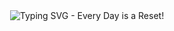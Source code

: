 <div align="center">
  <picture>
    <source media="(prefers-color-scheme: dark)" srcset="https://readme-typing-svg.herokuapp.com?font=Fira+Code&size=24&duration=3000&pause=100000&color=FFFFFF&center=true&vCenter=true&width=600&lines=Every+Day+is+a+Reset">
    <source media="(prefers-color-scheme: light)" srcset="https://readme-typing-svg.herokuapp.com?font=Fira+Code&size=24&duration=3000&pause=100000&color=000000&center=true&vCenter=true&width=600&lines=Every+Day+is+a+Reset">
    <img alt="Typing SVG - Every Day is a Reset!" src="https://readme-typing-svg.herokuapp.com?font=Fira+Code&size=24&duration=3000&pause=100000&color=000000&center=true&vCenter=true&width=600&lines=Every+Day+is+a+Reset">
  </picture>
</div>
